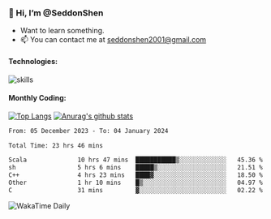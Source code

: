 ### 👋 Hi, I’m @SeddonShen
- Want to learn something.
- 📫 You can contact me at seddonshen2001@gmail.com

#### Technologies:

![skills](https://skillicons.dev/icons?i=scala,js,html,css,bootstrap,jquery,c,cpp,cloudflare,django,docker,flask,git,github,githubactions,linux,latex,mysql,nodejs,ps,php,pr,py,raspberrypi,redis,unreal,v,vscode,vue,bash)

#### Monthly Coding:
[![Top Langs](https://github-readme-stats.vercel.app/api/top-langs?username=seddonshen&show_icons=true&locale=en&layout=compact&hide=html&langs_count=8)](https://github.com/SeddonShen/)
[![Anurag's github stats](https://github-readme-stats.vercel.app/api?username=SeddonShen&count_private=true&show_icons=true)](https://github.com/anuraghazra/github-readme-stats)
<!--START_SECTION:waka-->

```txt
From: 05 December 2023 - To: 04 January 2024

Total Time: 23 hrs 46 mins

Scala              10 hrs 47 mins  ███████████▒░░░░░░░░░░░░░   45.36 %
sh                 5 hrs 6 mins    █████▒░░░░░░░░░░░░░░░░░░░   21.51 %
C++                4 hrs 23 mins   ████▓░░░░░░░░░░░░░░░░░░░░   18.50 %
Other              1 hr 10 mins    █▒░░░░░░░░░░░░░░░░░░░░░░░   04.97 %
C                  31 mins         ▓░░░░░░░░░░░░░░░░░░░░░░░░   02.22 %
```

<!--END_SECTION:waka-->

![WakaTime Daily](https://wakatime.com/share/@seddon2001/61a7e342-5f12-4fea-bf92-1fac161e97d6.svg)
<!---
SeddonShen/SeddonShen is a ✨ special ✨ repository because its `README.md` (this file) appears on your GitHub profile.
You can click the Preview link to take a look at your changes.
--->
